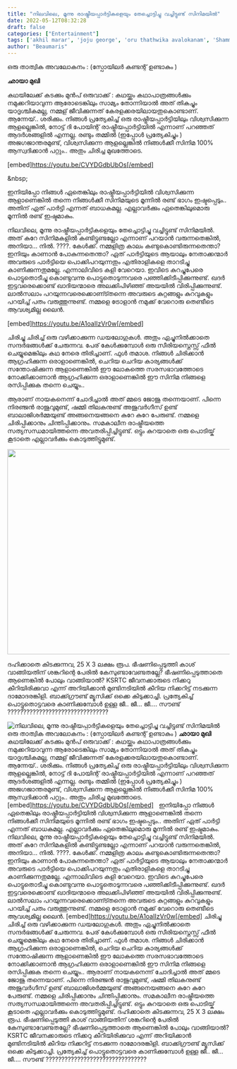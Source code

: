 ```yaml
---
title: "നിലവിലെ, മൂന്നു രാഷ്ട്രീയപ്പാർട്ടികളെയും തേച്ചൊട്ടിച്ചു വച്ചിട്ടുണ്ട് സിനിമയിൽ"
date: 2022-05-12T08:32:28
draft: false
categories: ["Entertainment"]
tags: ['akhil marar', 'joju george', 'oru thathwika avalokanam', 'Shammy Thilakan']
author: "Beaumaris"
---
```


ഒരു താത്വിക അവലോകനം :
(സ്പോയിലർ കണ്ടന്റ് ഉണ്ടാകും )

<strong>ഛായാ മുഖി</strong>

കഥയിലേക്ക് കടക്കും മുൻപ് ഒരുവാക്ക് : കഥയ്ക്കും കഥാപാത്രങ്ങൾക്കും നമുക്കറിയാവുന്ന ആരോടെങ്കിലും സാമ്യം തോന്നിയാൽ അത് തികച്ചും യാദൃശ്ചികമല്ല, നമ്മള് ജീവിക്കുന്നത് കേരളക്കരയിലായതുകൊണ്ടാണ്. ആന്നേയ്.. ശരിക്കും. നിങ്ങൾ പ്രത്യേകിച്ച് ഒരു രാഷ്ട്രീയപ്പാർട്ടിയിലും വിശ്വസിക്കുന്ന ആളല്ലെങ്കിൽ, നോട്ട് ദി പോയിന്റ് രാഷ്ട്രീയപ്പാർട്ടിയിൽ എന്നാണ് പറഞ്ഞത് ആദർശങ്ങളിൽ എന്നല്ല. രണ്ടും തമ്മിൽ (ഇപ്പോൾ പ്രത്യേകിച്ചും ) അജഗജാന്തരമുണ്ട്, വിശ്വസിക്കുന്ന ആളല്ലെങ്കിൽ നിങ്ങൾക്കീ സിനിമ 100% ആസ്വദിക്കാൻ പറ്റും.. അതും ചിരിച്ച മുഖത്തോടെ.

[embed]https://youtu.be/CVYDGdbUbOs[/embed]

&amp;nbsp;

ഇനിയിപ്പോ നിങ്ങൾ ഏതെങ്കിലും രാഷ്ട്രീയപ്പാർട്ടിയിൽ വിശ്വസിക്കുന്ന ആളാണെങ്കിൽ തന്നെ നിങ്ങൾക്കീ സിനിമയുടെ മൂന്നിൽ രണ്ട് ഭാഗം ഇഷ്ടപ്പെടും.. അതിന് ഏത് പാർട്ടി എന്നത് ബാധകമല്ല. എല്ലാവർക്കും ഏതെങ്കിലുമൊരു മൂന്നിൽ രണ്ട് ഇഷ്ടമാകും.

നിലവിലെ, മൂന്നു രാഷ്ട്രീയപ്പാർട്ടികളെയും തേച്ചൊട്ടിച്ചു വച്ചിട്ടുണ്ട് സിനിമയിൽ. അത് കുറേ സിനിമകളിൽ കണ്ടിട്ടുണ്ടല്ലോ എന്നാണ് പറയാൻ വരുന്നതെങ്കിൽ, അനിയാ... നിൽ. ????️. കേൾക്ക്. നമ്മളിത്ര കാലം കണ്ടുകൊണ്ടിരുന്നതെന്താ? ഇനിയും കാണാൻ പോകുന്നതെന്താ? ഏത് പാർട്ടിയുടെ ആയാലും നേതാക്കന്മാർ അവരുടെ പാർട്ടിയെ പൊക്കിപറയുന്നതും എതിരാളികളെ താറടിച്ചു കാണിക്കുന്നതുമല്ലേ. എന്നാലിവിടെ കളി വേറെയാ. ഇവിടെ കുറച്ചുപേരെ പൊട്ടുതൊടീച്ചു കൊണ്ടുവന്നു പൊട്ടുതൊടുന്നവരെ പഞ്ഞിക്കിടീപ്പിക്കുന്നുണ്ട്. ഖദർ ഇട്ടവരെക്കൊണ്ട് ഖാദിയന്മാരെ അലക്കിപിഴിഞ്ഞ് അയയിൽ വിരിപ്പിക്കുന്നുണ്ട്. ലാൽസലാം പറയുന്നവരെക്കൊണ്ട്തന്നെ അവരുടെ കുറ്റങ്ങളും കുറവുകളും പറയിച്ച് പതം വരുത്തുന്നുണ്ട്. നമ്മളെ ട്രോളാൻ നമുക്ക് വേറൊരു തെണ്ടീടെ ആവശ്യമില്ല ലൈൻ.

[embed]https://youtu.be/A1oaIIzVr0w[/embed]

ചിരിച്ചു ചിരിച്ച് ഒരു വഴിക്കാക്കുന്ന ഡയലോഗുകൾ. അതും ഏച്ചുനിൽക്കാതെ സന്ദർഭങ്ങൾക്ക് ചേരുന്നവ. പേര് കേൾക്കുമ്പോൾ ഒരു സീരിയസ്നെസ്സ് ഫീൽ ചെയ്യുമെങ്കിലും കഥ നേരെ തിരിച്ചാണ്. ഫുൾ തമാശ. നിങ്ങൾ ചിരിക്കാൻ ആഗ്രഹിക്കുന്ന ഒരാളാണെങ്കിൽ, ചെറിയ ചെറിയ കാര്യങ്ങൾക്ക് സന്തോഷിക്കുന്ന ആളാണെങ്കിൽ ഈ ലോകത്തെ സരസഭാവത്തോടെ നോക്കിക്കാണാൻ ആഗ്രഹിക്കുന്ന ഒരാളാണെങ്കിൽ ഈ സിനിമ നിങ്ങളെ രസിപ്പിക്കുക തന്നെ ചെയ്യും..

ആരാണ് നായകനെന്ന് ചോദിച്ചാൽ അത് മ്മടെ ജോജു തന്നെയാണ്. പിന്നെ നിരഞ്ജൻ രാജുവുമുണ്ട്, ഷമ്മി തിലകനുണ്ട് അജുവർഗീസ് ഉണ്ട് ബാലാജിശർമ്മയുണ്ട് അങ്ങനെയങ്ങനെ കുറേ കുറേ പേരുണ്ട്. നമ്മളെ ചിരിപ്പിക്കാനും ചിന്തിപ്പിക്കാനും. സമകാലീന രാഷ്ട്രീയത്തെ സത്യസന്ധമായിത്തന്നെ അവതരിപ്പിച്ചിട്ടുണ്ട്. ഒട്ടും കുറയാതെ ഒരു പൊടിയ്ക് കൂടാതെ എല്ലാവർക്കും കൊടുത്തിട്ടുമുണ്ട്.


<img class="wp-image-333936 aligncenter" src="https://cdn.boolokam.com/articles/2022/05/gge32.webp" alt="" width="827" height="465" />

ദഹിക്കാതെ കിടക്കുന്നവ, 25 X 3 ലക്ഷം രൂപ. ഭീഷണിപ്പെടുത്തി കാശ് വാങ്ങിയതിന് ശങ്കറിന്റെ പേരിൽ കേസുണ്ടാവേണ്ടതല്ലേ? ഭീഷണിപ്പെടുത്താതെ ആണെങ്കിൽ പോലും വാങ്ങിയാൽ? KSRTC ജീവനക്കാരുടെ നിക്കറു കീറിയിരിക്കുവാ എന്ന് അറിയിക്കാൻ മുണ്ടിനടിയിൽ കീറിയ നിക്കറിട്ട് നടക്കുന്ന ദാമോദരങ്കിളി. ബാക്ക്ഗ്രൗണ്ട് മ്യൂസിക്ക് ഒക്കെ കിടുക്കാച്ചി. പ്രത്യേകിച്ച് പൊട്ടുതൊട്ടവരെ കാണിക്കുമ്പോൾ ഉള്ള
ജീ.. ജീ... ജീ.... സൗണ്ട് ????????????????????????????????


![നിലവിലെ, മൂന്നു രാഷ്ട്രീയപ്പാർട്ടികളെയും തേച്ചൊട്ടിച്ചു വച്ചിട്ടുണ്ട് സിനിമയിൽ](https://cdn.boolokam.com/articles/2022/05/gge32.webp)ഒരു താത്വിക അവലോകനം : (സ്പോയിലർ കണ്ടന്റ് ഉണ്ടാകും ) **ഛായാ മുഖി** കഥയിലേക്ക് കടക്കും മുൻപ് ഒരുവാക്ക് : കഥയ്ക്കും കഥാപാത്രങ്ങൾക്കും നമുക്കറിയാവുന്ന ആരോടെങ്കിലും സാമ്യം തോന്നിയാൽ അത് തികച്ചും യാദൃശ്ചികമല്ല, നമ്മള് ജീവിക്കുന്നത് കേരളക്കരയിലായതുകൊണ്ടാണ്. ആന്നേയ്.. ശരിക്കും. നിങ്ങൾ പ്രത്യേകിച്ച് ഒരു രാഷ്ട്രീയപ്പാർട്ടിയിലും വിശ്വസിക്കുന്ന ആളല്ലെങ്കിൽ, നോട്ട് ദി പോയിന്റ് രാഷ്ട്രീയപ്പാർട്ടിയിൽ എന്നാണ് പറഞ്ഞത് ആദർശങ്ങളിൽ എന്നല്ല. രണ്ടും തമ്മിൽ (ഇപ്പോൾ പ്രത്യേകിച്ചും ) അജഗജാന്തരമുണ്ട്, വിശ്വസിക്കുന്ന ആളല്ലെങ്കിൽ നിങ്ങൾക്കീ സിനിമ 100% ആസ്വദിക്കാൻ പറ്റും.. അതും ചിരിച്ച മുഖത്തോടെ. [embed]https://youtu.be/CVYDGdbUbOs[/embed] &nbsp; ഇനിയിപ്പോ നിങ്ങൾ ഏതെങ്കിലും രാഷ്ട്രീയപ്പാർട്ടിയിൽ വിശ്വസിക്കുന്ന ആളാണെങ്കിൽ തന്നെ നിങ്ങൾക്കീ സിനിമയുടെ മൂന്നിൽ രണ്ട് ഭാഗം ഇഷ്ടപ്പെടും.. അതിന് ഏത് പാർട്ടി എന്നത് ബാധകമല്ല. എല്ലാവർക്കും ഏതെങ്കിലുമൊരു മൂന്നിൽ രണ്ട് ഇഷ്ടമാകും. നിലവിലെ, മൂന്നു രാഷ്ട്രീയപ്പാർട്ടികളെയും തേച്ചൊട്ടിച്ചു വച്ചിട്ടുണ്ട് സിനിമയിൽ. അത് കുറേ സിനിമകളിൽ കണ്ടിട്ടുണ്ടല്ലോ എന്നാണ് പറയാൻ വരുന്നതെങ്കിൽ, അനിയാ... നിൽ. ????️. കേൾക്ക്. നമ്മളിത്ര കാലം കണ്ടുകൊണ്ടിരുന്നതെന്താ? ഇനിയും കാണാൻ പോകുന്നതെന്താ? ഏത് പാർട്ടിയുടെ ആയാലും നേതാക്കന്മാർ അവരുടെ പാർട്ടിയെ പൊക്കിപറയുന്നതും എതിരാളികളെ താറടിച്ചു കാണിക്കുന്നതുമല്ലേ. എന്നാലിവിടെ കളി വേറെയാ. ഇവിടെ കുറച്ചുപേരെ പൊട്ടുതൊടീച്ചു കൊണ്ടുവന്നു പൊട്ടുതൊടുന്നവരെ പഞ്ഞിക്കിടീപ്പിക്കുന്നുണ്ട്. ഖദർ ഇട്ടവരെക്കൊണ്ട് ഖാദിയന്മാരെ അലക്കിപിഴിഞ്ഞ് അയയിൽ വിരിപ്പിക്കുന്നുണ്ട്. ലാൽസലാം പറയുന്നവരെക്കൊണ്ട്തന്നെ അവരുടെ കുറ്റങ്ങളും കുറവുകളും പറയിച്ച് പതം വരുത്തുന്നുണ്ട്. നമ്മളെ ട്രോളാൻ നമുക്ക് വേറൊരു തെണ്ടീടെ ആവശ്യമില്ല ലൈൻ. [embed]https://youtu.be/A1oaIIzVr0w[/embed] ചിരിച്ചു ചിരിച്ച് ഒരു വഴിക്കാക്കുന്ന ഡയലോഗുകൾ. അതും ഏച്ചുനിൽക്കാതെ സന്ദർഭങ്ങൾക്ക് ചേരുന്നവ. പേര് കേൾക്കുമ്പോൾ ഒരു സീരിയസ്നെസ്സ് ഫീൽ ചെയ്യുമെങ്കിലും കഥ നേരെ തിരിച്ചാണ്. ഫുൾ തമാശ. നിങ്ങൾ ചിരിക്കാൻ ആഗ്രഹിക്കുന്ന ഒരാളാണെങ്കിൽ, ചെറിയ ചെറിയ കാര്യങ്ങൾക്ക് സന്തോഷിക്കുന്ന ആളാണെങ്കിൽ ഈ ലോകത്തെ സരസഭാവത്തോടെ നോക്കിക്കാണാൻ ആഗ്രഹിക്കുന്ന ഒരാളാണെങ്കിൽ ഈ സിനിമ നിങ്ങളെ രസിപ്പിക്കുക തന്നെ ചെയ്യും.. ആരാണ് നായകനെന്ന് ചോദിച്ചാൽ അത് മ്മടെ ജോജു തന്നെയാണ്. പിന്നെ നിരഞ്ജൻ രാജുവുമുണ്ട്, ഷമ്മി തിലകനുണ്ട് അജുവർഗീസ് ഉണ്ട് ബാലാജിശർമ്മയുണ്ട് അങ്ങനെയങ്ങനെ കുറേ കുറേ പേരുണ്ട്. നമ്മളെ ചിരിപ്പിക്കാനും ചിന്തിപ്പിക്കാനും. സമകാലീന രാഷ്ട്രീയത്തെ സത്യസന്ധമായിത്തന്നെ അവതരിപ്പിച്ചിട്ടുണ്ട്. ഒട്ടും കുറയാതെ ഒരു പൊടിയ്ക് കൂടാതെ എല്ലാവർക്കും കൊടുത്തിട്ടുമുണ്ട്. ദഹിക്കാതെ കിടക്കുന്നവ, 25 X 3 ലക്ഷം രൂപ. ഭീഷണിപ്പെടുത്തി കാശ് വാങ്ങിയതിന് ശങ്കറിന്റെ പേരിൽ കേസുണ്ടാവേണ്ടതല്ലേ? ഭീഷണിപ്പെടുത്താതെ ആണെങ്കിൽ പോലും വാങ്ങിയാൽ? KSRTC ജീവനക്കാരുടെ നിക്കറു കീറിയിരിക്കുവാ എന്ന് അറിയിക്കാൻ മുണ്ടിനടിയിൽ കീറിയ നിക്കറിട്ട് നടക്കുന്ന ദാമോദരങ്കിളി. ബാക്ക്ഗ്രൗണ്ട് മ്യൂസിക്ക് ഒക്കെ കിടുക്കാച്ചി. പ്രത്യേകിച്ച് പൊട്ടുതൊട്ടവരെ കാണിക്കുമ്പോൾ ഉള്ള ജീ.. ജീ... ജീ.... സൗണ്ട് ????????????????????????????????
